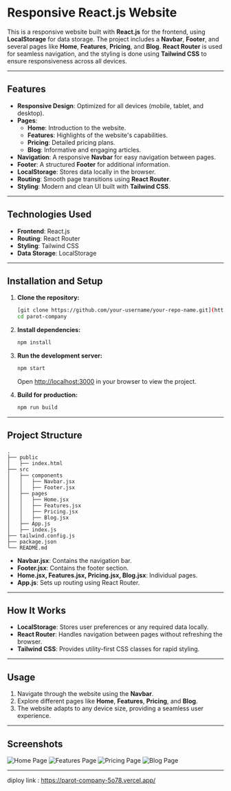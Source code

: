 # Responsive React.js Website

This is a responsive website built with **React.js** for the frontend, using **LocalStorage** for data storage. The project includes a **Navbar**, **Footer**, and several pages like **Home**, **Features**, **Pricing**, and **Blog**. **React Router** is used for seamless navigation, and the styling is done using **Tailwind CSS** to ensure responsiveness across all devices.

---

## Features

- **Responsive Design**: Optimized for all devices (mobile, tablet, and desktop).
- **Pages**:
  - **Home**: Introduction to the website.
  - **Features**: Highlights of the website's capabilities.
  - **Pricing**: Detailed pricing plans.
  - **Blog**: Informative and engaging articles.
- **Navigation**: A responsive **Navbar** for easy navigation between pages.
- **Footer**: A structured **Footer** for additional information.
- **LocalStorage**: Stores data locally in the browser.
- **Routing**: Smooth page transitions using **React Router**.
- **Styling**: Modern and clean UI built with **Tailwind CSS**.

---

## Technologies Used

- **Frontend**: React.js
- **Routing**: React Router
- **Styling**: Tailwind CSS
- **Data Storage**: LocalStorage

---

## Installation and Setup

1. **Clone the repository:**
   ```bash
   [git clone https://github.com/your-username/your-repo-name.git](https://github.com/Ankursingh5056/parot-company.git)
   cd parot-company
   ```

2. **Install dependencies:**
   ```bash
   npm install
   ```

3. **Run the development server:**
   ```bash
   npm start
   ```
   Open [http://localhost:3000](http://localhost:5173/) in your browser to view the project.

4. **Build for production:**
   ```bash
   npm run build
   ```

---

## Project Structure

```
.
├── public
│   ├── index.html
├── src
│   ├── components
│   │   ├── Navbar.jsx
│   │   ├── Footer.jsx
│   ├── pages
│   │   ├── Home.jsx
│   │   ├── Features.jsx
│   │   ├── Pricing.jsx
│   │   ├── Blog.jsx
│   ├── App.js
│   ├── index.js
├── tailwind.config.js
├── package.json
└── README.md
```

- **Navbar.jsx**: Contains the navigation bar.
- **Footer.jsx**: Contains the footer section.
- **Home.jsx, Features.jsx, Pricing.jsx, Blog.jsx**: Individual pages.
- **App.js**: Sets up routing using React Router.

---

## How It Works

- **LocalStorage**: Stores user preferences or any required data locally.
- **React Router**: Handles navigation between pages without refreshing the browser.
- **Tailwind CSS**: Provides utility-first CSS classes for rapid styling.

---

## Usage

1. Navigate through the website using the **Navbar**.
2. Explore different pages like **Home**, **Features**, **Pricing**, and **Blog**.
3. The website adapts to any device size, providing a seamless user experience.

---

## Screenshots

![Home Page](#)
![Features Page](#)
![Pricing Page](#)
![Blog Page](#)

---

diploy link : https://parot-company-5o78.vercel.app/




